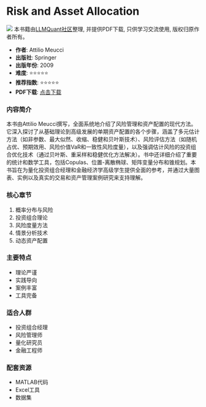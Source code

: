 # Risk and Asset Allocation

![](https://fastly.jsdelivr.net/gh/bucketio/img3@main/2024/09/04/1725464231869-e0b2f727-2a0f-4270-bf6c-31ddc350426a.gif)
本书籍由[LLMQuant社区](https://llmquant.com/)整理, 并提供PDF下载, 只供学习交流使用, 版权归原作者所有。


- **作者**: Attilio Meucci
- **出版社**: Springer
- **出版年份**: 2009
- **难度**: ⭐⭐⭐⭐⭐
- **推荐指数**: ⭐⭐⭐⭐⭐
- **PDF下载**: [点击下载](https://github.com/LLMQuant/asset/blob/main/Attilio%20Meucci%20-%20Risk%20and%20Asset%20Allocation-Springer%20(2009).pdf)

### 内容简介

本书由Attilio Meucci撰写，全面系统地介绍了风险管理和资产配置的现代方法。它深入探讨了从基础理论到高级发展的单期资产配置的各个步骤，涵盖了多元估计方法（如非参数、最大似然、收缩、稳健和贝叶斯技术）、风险评估方法（如随机占优、预期效用、风险价值VaR和一致性风险度量），以及强调估计风险的投资组合优化技术（通过贝叶斯、重采样和稳健优化方法解决）。书中还详细介绍了重要的统计和数学工具，包括Copulas、位置-离散椭球、矩阵变量分布和锥规划。本书旨在为量化投资组合经理和金融经济学高级学生提供全面的参考，并通过大量图表、实例以及真实的交易和资产管理案例研究来支持理解。

### 核心章节

1. 概率分布与风险
2. 投资组合理论
3. 风险度量方法
4. 情景分析技术
5. 动态资产配置

### 主要特点

- 理论严谨
- 实践导向
- 案例丰富
- 工具完备

### 适合人群

- 投资组合经理
- 风险管理师
- 量化研究员
- 金融工程师

### 配套资源

- MATLAB代码
- Excel工具
- 数据集